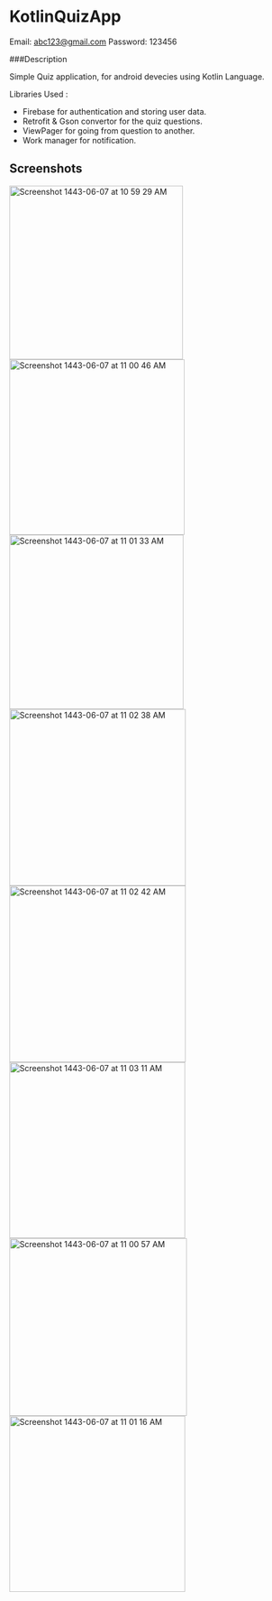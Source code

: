 # KotlinQuizApp

Email: abc123@gmail.com
Password: 123456

###Description

Simple Quiz application, for android devecies using Kotlin Language.

Libraries Used : 
- Firebase for authentication and storing user data.
- Retrofit & Gson convertor for the quiz questions. 
- ViewPager for going from question to another.
- Work manager for notification.


## Screenshots
<img width="308" alt="Screenshot 1443-06-07 at 10 59 29 AM" src="https://user-images.githubusercontent.com/91448520/149651485-a6077338-3cff-431a-897b-40407e20bc07.png"> <img width="311" alt="Screenshot 1443-06-07 at 11 00 46 AM" src="https://user-images.githubusercontent.com/91448520/149651585-f4d65265-d0f2-42e0-babc-8c53fb9be52f.png"> <img width="309" alt="Screenshot 1443-06-07 at 11 01 33 AM" src="https://user-images.githubusercontent.com/91448520/149651501-0fab8861-5541-477f-a0f9-28fe68118fb8.png"> <img width="313" alt="Screenshot 1443-06-07 at 11 02 38 AM" src="https://user-images.githubusercontent.com/91448520/149651518-26748d32-65ef-4b0d-90fa-7b7b65896757.png"> <img width="313" alt="Screenshot 1443-06-07 at 11 02 42 AM" src="https://user-images.githubusercontent.com/91448520/149651537-e6271689-ff7f-4261-abb7-e7d3d2d81042.png"> <img width="312" alt="Screenshot 1443-06-07 at 11 03 11 AM" src="https://user-images.githubusercontent.com/91448520/149651558-95bfff35-b3cf-409d-830b-f6b0ef812179.png"><img width="315" alt="Screenshot 1443-06-07 at 11 00 57 AM" src="https://user-images.githubusercontent.com/91448520/149651633-46ad3c73-2b40-4ed9-a9f9-912d1a5ba97e.png"> <img width="312" alt="Screenshot 1443-06-07 at 11 01 16 AM" src="https://user-images.githubusercontent.com/91448520/149651656-2596c797-53dd-4d2b-bad8-de43be87902c.png">
